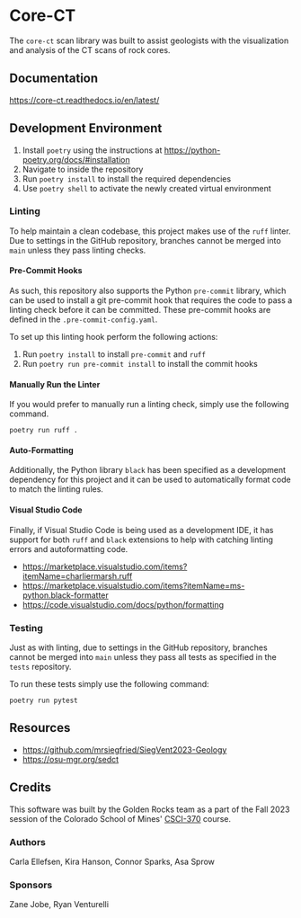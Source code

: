 # Core-CT
The `core-ct` scan library was built to assist geologists with the visualization and analysis of the CT scans of rock cores.

## Documentation
https://core-ct.readthedocs.io/en/latest/

## Development Environment
1. Install `poetry` using the instructions at https://python-poetry.org/docs/#installation
2. Navigate to inside the repository 
3. Run `poetry install` to install the required dependencies
4. Use `poetry shell` to activate the newly created virtual environment

### Linting
To help maintain a clean codebase, this project makes use of the `ruff` linter. Due to settings in the GitHub repository, branches cannot be merged into `main` unless they pass linting checks. 

#### Pre-Commit Hooks
As such, this repository also supports the Python `pre-commit` library, which can be used to install a git pre-commit hook that requires the code to pass a linting check before it can be committed. These pre-commit hooks are defined in the `.pre-commit-config.yaml`.

To set up this linting hook perform the following actions:
1. Run `poetry install` to install `pre-commit` and `ruff`
2. Run `poetry run pre-commit install` to install the commit hooks

#### Manually Run the Linter
If you would prefer to manually run a linting check, simply use the following command.
```
poetry run ruff .
```

#### Auto-Formatting
Additionally, the Python library `black` has been specified as a development dependency for this project and it can be used to automatically format code to match the linting rules.

#### Visual Studio Code
Finally, if Visual Studio Code is being used as a development IDE, it has support for both `ruff` and `black` extensions to help with catching linting errors and autoformatting code.
- https://marketplace.visualstudio.com/items?itemName=charliermarsh.ruff
- https://marketplace.visualstudio.com/items?itemName=ms-python.black-formatter
- https://code.visualstudio.com/docs/python/formatting

### Testing
Just as with linting, due to settings in the GitHub repository, branches cannot be merged into `main` unless they pass all tests as specified in the `tests` repository.

To run these tests simply use the following command:
```
poetry run pytest
```

## Resources
- https://github.com/mrsiegfried/SiegVent2023-Geology
- https://osu-mgr.org/sedct

## Credits
This software was built by the Golden Rocks team as a part of the Fall 2023 session of the Colorado School of Mines' [CSCI-370](https://cs-courses.mines.edu/csci370/index.html) course.

### Authors
Carla Ellefsen, Kira Hanson, Connor Sparks, Asa Sprow

### Sponsors
Zane Jobe, Ryan Venturelli

